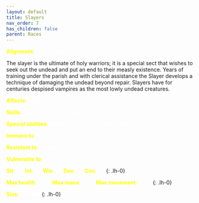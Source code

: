 ```yaml
---
layout: default
title: Slayers
nav_order: 7
has_children: false
parent: Races
---
```


<span style="color: yellow">**Alignment**:</span> <span style="color: white">Pious - Test</span>

The slayer is the ultimate of holy warriors; it is a special sect that wishes to seek out the undead and put an end to their measly existence. Years of training under the parish and with clerical assistance the Slayer develops a technique of damaging the undead beyond repair. Slayers have for centuries despised vampires as the most lowly undead creatures.


<span style="color: yellow">**Affects**:</span> <span style="color:white">detect evil</span>

<span style="color: yellow">**Skills**:</span> <span style="color:white">holy wrath, shift, stake
{: .lh-0}

<span style="color: yellow">**Special abilities**:</span> <span style="color:white">None{: .text-grey-lt-100}
{: .lh-0}

<span style="color: yellow">**Immune to**:</span> <span style="color:white">None
{: .lh-0}

<span style="color: yellow">**Resistant to**:</span> <span style="color:white">None
{: .lh-0}

<span style="color: yellow">**Vulnerable to**:</span> <span style="color:white">negative
{: .lh-0}

<span style="color: yellow">**Str**:</span> <span style="color:white">20</span> <span style="color: yellow">**Int**:</span> <span style="color:white">20</span> <span style="color: yellow">**Wis**:</span> <span style="color:white">20</span> <span style="color: yellow">**Dex**:</span> <span style="color:white">20</span> <span style="color: yellow">**Con**:</span> <span style="color:white">20</span>
{: .lh-0}

<span style="color: yellow">**Max health**:</span> <span style="color:white">3250</span> <span style="color: yellow">**Max mana**:</span> <span style="color:white">2750</span> <span style="color: yellow">**Max movement**:</span> <span style="color:white">2750</span>
{: .lh-0}

<span style="color: yellow">**Size**:</span> <span style="color:white">medium</span>
{: .lh-0}